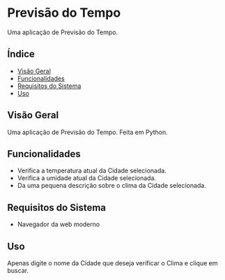 # Previsão do Tempo

Uma aplicação de Previsão do Tempo.

## Índice

- [Visão Geral](#visão-geral)
- [Funcionalidades](#funcionalidades)
- [Requisitos do Sistema](#requisitos-do-sistema)
- [Uso](#uso)

## Visão Geral

Uma aplicação de Previsão do Tempo. Feita em Python.

## Funcionalidades

- Verifica a temperatura atual da Cidade selecionada.
- Verifica a umidade atual da Cidade selecionada.
- Da uma pequena descrição sobre o clima da Cidade selecionada.

## Requisitos do Sistema

- Navegador da web moderno

## Uso

Apenas digite o nome da Cidade que deseja verificar o Clima e clique em buscar.
